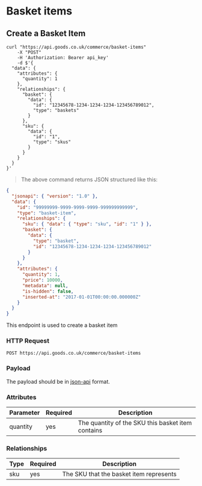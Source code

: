 # Basket items

## Create a Basket Item

```shell
curl "https://api.goods.co.uk/commerce/basket-items"
    -X "POST"
    -H 'Authorization: Bearer api_key'
    -d $'{
  "data": {
    "attributes": {
      "quantity": 1
    },
    "relationships": {
      "basket": {
        "data": {
          "id": "12345678-1234-1234-1234-123456789012",
          "type": "baskets"
        }
      },
      "sku": {
        "data": {
          "id": "1",
          "type": "skus"
        }
      }
    }
  }
}'
```

> The above command returns JSON structured like this:

```json
{
  "jsonapi": { "version": "1.0" },
  "data": {
    "id": "99999999-9999-9999-9999-999999999999",
    "type": "basket-item",
    "relationships": {
      "sku": { "data": { "type": "sku", "id": "1" } },
      "basket": {
        "data": {
          "type": "basket",
          "id": "12345678-1234-1234-1234-123456789012"
        }
      }
    },
    "attributes": {
      "quantity": 1,
      "price": 10000,
      "metadata": null,
      "is-hidden": false,
      "inserted-at": "2017-01-01T00:00:00.000000Z"
    }
  }
}
```

This endpoint is used to create a basket item

### HTTP Request

`POST https://api.goods.co.uk/commerce/basket-items`

### Payload

The payload should be in [json-api](http://jsonapi.org) format.

### Attributes

| Parameter | Required | Description                                       |
| --------- | -------- | ------------------------------------------------- |
| quantity  | yes      | The quantity of the SKU this basket item contains |

### Relationships

| Type | Required | Description                             |
| ---- | -------- | --------------------------------------- |
| sku  | yes      | The SKU that the basket item represents |
